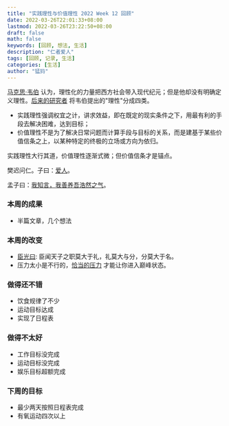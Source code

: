 ```yaml
---
title: "实践理性与价值理性 2022 Week 12 回顾"
date: 2022-03-26T22:01:33+08:00
lastmod: 2022-03-26T23:22:50+08:00
draft: false
math: false
keywords: [回顾, 想法, 生活]
description: "仁者爱人"
tags: [回顾, 记录, 生活]
categories: [生活]
author: "猛犸"
---
```


[马克思·韦伯](https://book.douban.com/subject/27083202/) 认为，理性化的力量把西方社会带入现代纪元；但是他却没有明确定义理性。[后来的研究者](http://shxyj.ajcass.org/Admin/UploadFile/20130926008/2015-08-26/Issue/5cctugt3.pdf) 将韦伯提出的"理性"分成四类。

- 实践理性强调权宜之计，讲求效益，即在既定的现实条件之下，用最有利的手段去解决困难，达到目标；
- 价值理性不是为了解决日常问题而计算手段与目标的关系，而是建基于某些价值信条之上，以某种特定的终极的立场或方向为依归。

实践理性大行其道，价值理性逐渐式微；但价值信条才是锚点。

樊迟问仁。子曰：[爱人](https://ctext.org/analects/yan-yuan)。

孟子曰：[我知言，我善养吾浩然之气](https://ctext.org/mengzi/gong-sun-chou-i/)。

### 本周的成果

- 半篇文章，几个想法

### 本周的改变

- [臣光曰](https://ctext.org/wiki.pl?if=gb&chapter=100482): 臣闻天子之职莫大于礼，礼莫大与分，分莫大于名。
- 压力太小是不行的，[恰当的压力](https://book.douban.com/subject/35688547/) 才能让你进入巅峰状态。

### 做得还不错

- 饮食规律了不少
- 运动目标达成
- 实现了日程表

### 做得不太好

- 工作目标没完成
- 运动目标没完成
- 娱乐目标超额完成

### 下周的目标

- 最少两天按照日程表完成
- 有氧运动四次以上
